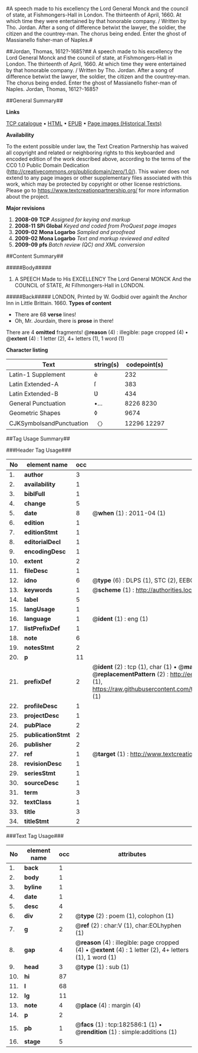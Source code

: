 #A speech made to his excellency the Lord General Monck and the council of state, at Fishmongers-Hall in London. The thirteenth of April, 1660. At which time they were entertained by that honorable company. / Written by Tho. Jordan. After a song of difference betwixt the lawyer, the soldier, the citizen and the countrey-man. The chorus being ended. Enter the ghost of Massianello fisher-man of Naples.#

##Jordan, Thomas, 1612?-1685?##
A speech made to his excellency the Lord General Monck and the council of state, at Fishmongers-Hall in London. The thirteenth of April, 1660. At which time they were entertained by that honorable company. / Written by Tho. Jordan. After a song of difference betwixt the lawyer, the soldier, the citizen and the countrey-man. The chorus being ended. Enter the ghost of Massianello fisher-man of Naples.
Jordan, Thomas, 1612?-1685?

##General Summary##

**Links**

[TCP catalogue](http://www.ota.ox.ac.uk/tcp/)  • 
[HTML](http://tei.it.ox.ac.uk/tcp/Texts-HTML/free/B03/B03834.html)  • 
[EPUB](http://tei.it.ox.ac.uk/tcp/Texts-EPUB/free/B03/B03834.epub) • 
[Page images (Historical Texts)](https://historicaltexts.jisc.ac.uk/eebo-99885209e)

**Availability**

To the extent possible under law, the Text Creation Partnership has waived all copyright and related or neighboring rights to this keyboarded and encoded edition of the work described above, according to the terms of the CC0 1.0 Public Domain Dedication (http://creativecommons.org/publicdomain/zero/1.0/). This waiver does not extend to any page images or other supplementary files associated with this work, which may be protected by copyright or other license restrictions. Please go to https://www.textcreationpartnership.org/ for more information about the project.

**Major revisions**

1. __2008-09__ __TCP__ *Assigned for keying and markup*
1. __2008-11__ __SPi Global__ *Keyed and coded from ProQuest page images*
1. __2009-02__ __Mona Logarbo__ *Sampled and proofread*
1. __2009-02__ __Mona Logarbo__ *Text and markup reviewed and edited*
1. __2009-09__ __pfs__ *Batch review (QC) and XML conversion*

##Content Summary##

#####Body#####

1. A SPEECH Made to His EXCELLENCY The Lord General MONCK And the COUNCIL of STATE, At Fiſhmongers-Hall in LONDON.

#####Back#####
LONDON, Printed by W. Godbid over againſt the Anchor Inn in Little Brittain. 1660.
**Types of content**

  * There are 68 **verse** lines!
  * Oh, Mr. Jourdain, there is **prose** in there!

There are 4 **omitted** fragments! 
 @__reason__ (4) : illegible: page cropped (4)  •  @__extent__ (4) : 1 letter (2), 4+ letters (1), 1 word (1)

**Character listing**


|Text|string(s)|codepoint(s)|
|---|---|---|
|Latin-1 Supplement|è|232|
|Latin Extended-A|ſ|383|
|Latin Extended-B|Ʋ|434|
|General Punctuation|•…|8226 8230|
|Geometric Shapes|◊|9674|
|CJKSymbolsandPunctuation|〈〉|12296 12297|

##Tag Usage Summary##

###Header Tag Usage###

|No|element name|occ|attributes|
|---|---|---|---|
|1.|__author__|3||
|2.|__availability__|1||
|3.|__biblFull__|1||
|4.|__change__|5||
|5.|__date__|8| @__when__ (1) : 2011-04 (1)|
|6.|__edition__|1||
|7.|__editionStmt__|1||
|8.|__editorialDecl__|1||
|9.|__encodingDesc__|1||
|10.|__extent__|2||
|11.|__fileDesc__|1||
|12.|__idno__|6| @__type__ (6) : DLPS (1), STC (2), EEBO-CITATION (1), PROQUEST (1), VID (1)|
|13.|__keywords__|1| @__scheme__ (1) : http://authorities.loc.gov/ (1)|
|14.|__label__|5||
|15.|__langUsage__|1||
|16.|__language__|1| @__ident__ (1) : eng (1)|
|17.|__listPrefixDef__|1||
|18.|__note__|6||
|19.|__notesStmt__|2||
|20.|__p__|11||
|21.|__prefixDef__|2| @__ident__ (2) : tcp (1), char (1)  •  @__matchPattern__ (2) : ([0-9\-]+):([0-9IVX]+) (1), (.+) (1)  •  @__replacementPattern__ (2) : http://eebo.chadwyck.com/downloadtiff?vid=$1&page=$2 (1), https://raw.githubusercontent.com/textcreationpartnership/Texts/master/tcpchars.xml#$1 (1)|
|22.|__profileDesc__|1||
|23.|__projectDesc__|1||
|24.|__pubPlace__|2||
|25.|__publicationStmt__|2||
|26.|__publisher__|2||
|27.|__ref__|1| @__target__ (1) : http://www.textcreationpartnership.org/docs/. (1)|
|28.|__revisionDesc__|1||
|29.|__seriesStmt__|1||
|30.|__sourceDesc__|1||
|31.|__term__|3||
|32.|__textClass__|1||
|33.|__title__|3||
|34.|__titleStmt__|2||


###Text Tag Usage###

|No|element name|occ|attributes|
|---|---|---|---|
|1.|__back__|1||
|2.|__body__|1||
|3.|__byline__|1||
|4.|__date__|1||
|5.|__desc__|4||
|6.|__div__|2| @__type__ (2) : poem (1), colophon (1)|
|7.|__g__|2| @__ref__ (2) : char:V (1), char:EOLhyphen (1)|
|8.|__gap__|4| @__reason__ (4) : illegible: page cropped (4)  •  @__extent__ (4) : 1 letter (2), 4+ letters (1), 1 word (1)|
|9.|__head__|3| @__type__ (1) : sub (1)|
|10.|__hi__|87||
|11.|__l__|68||
|12.|__lg__|11||
|13.|__note__|4| @__place__ (4) : margin (4)|
|14.|__p__|2||
|15.|__pb__|1| @__facs__ (1) : tcp:182586:1 (1)  •  @__rendition__ (1) : simple:additions (1)|
|16.|__stage__|5||
